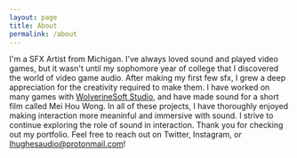 ```yaml
---
layout: page
title: About
permalink: /about
---
```


I'm a SFX Artist from Michigan. I've always loved sound and played video games, but it wasn't until my sophomore year of college that I discovered the world of video game audio. After making my first few sfx, I grew a deep appreciation for the creativity required to make them. I have worked on many games with <a href="https://wolverinesoft-studio.itch.io/">WolverineSoft Studio</a>, and have made sound for a short film called Mei Hou Wong. In all of these projects, I have thoroughly enjoyed making interaction more meaninful and immersive with sound. I strive to continue exploring the role of sound in interaction. Thank you for checking out my portfolio. Feel free to reach out on Twitter, Instagram, or lhughesaudio@protonmail.com!

